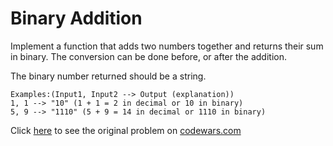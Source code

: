 # Binary Addition

Implement a function that adds two numbers together and returns their sum in binary. The conversion can be done before, or after the addition.

The binary number returned should be a string.

```
Examples:(Input1, Input2 --> Output (explanation))
1, 1 --> "10" (1 + 1 = 2 in decimal or 10 in binary)
5, 9 --> "1110" (5 + 9 = 14 in decimal or 1110 in binary)
```

Click [here](https://www.codewars.com/kata/551f37452ff852b7bd000139/train/python) to see the original problem on [codewars.com](https://www.codewars.com)
